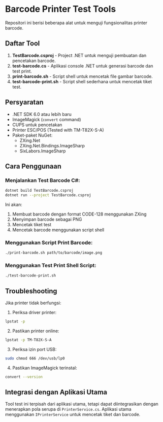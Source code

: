 # Barcode Printer Test Tools

Repositori ini berisi beberapa alat untuk menguji fungsionalitas printer barcode.

## Daftar Tool

1. **TestBarcode.csproj** - Project .NET untuk menguji pembuatan dan pencetakan barcode.
2. **test-barcode.cs** - Aplikasi console .NET untuk generasi barcode dan test print.
3. **print-barcode.sh** - Script shell untuk mencetak file gambar barcode.
4. **test-barcode-print.sh** - Script shell sederhana untuk mencetak tiket test.

## Persyaratan

- .NET SDK 6.0 atau lebih baru
- ImageMagick (`convert` command)
- CUPS untuk pencetakan
- Printer ESC/POS (Tested with TM-T82X-S-A)
- Paket-paket NuGet: 
  - ZXing.Net
  - ZXing.Net.Bindings.ImageSharp
  - SixLabors.ImageSharp

## Cara Penggunaan

### Menjalankan Test Barcode C#:

```bash
dotnet build TestBarcode.csproj
dotnet run --project TestBarcode.csproj
```

Ini akan:
1. Membuat barcode dengan format CODE-128 menggunakan ZXing
2. Menyimpan barcode sebagai PNG
3. Mencetak tiket test
4. Mencetak barcode menggunakan script shell

### Menggunakan Script Print Barcode:

```bash
./print-barcode.sh path/to/barcode/image.png
```

### Menggunakan Test Print Shell Script:

```bash
./test-barcode-print.sh
```

## Troubleshooting

Jika printer tidak berfungsi:

1. Periksa driver printer:
```bash
lpstat -p
```

2. Pastikan printer online:
```bash
lpstat -p TM-T82X-S-A
```

3. Periksa izin port USB:
```bash
sudo chmod 666 /dev/usb/lp0
```

4. Pastikan ImageMagick terinstal:
```bash
convert --version
```

## Integrasi dengan Aplikasi Utama

Tool test ini terpisah dari aplikasi utama, tetapi dapat diintegrasikan dengan menerapkan pola serupa di `PrinterService.cs`. Aplikasi utama menggunakan `IPrinterService` untuk mencetak tiket dan barcode. 